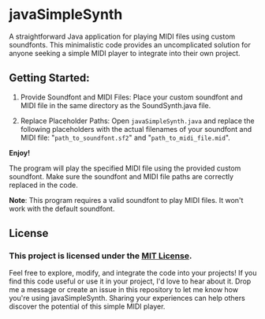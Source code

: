 # javaSimpleSynth

A straightforward Java application for playing MIDI files using custom soundfonts. This minimalistic code provides an uncomplicated solution for anyone seeking a simple MIDI player to integrate into their own project.

## Getting Started:

 

 1. Provide Soundfont and MIDI Files: Place your custom soundfont and MIDI file in the same directory as the SoundSynth.java file.

 2. Replace Placeholder Paths: Open `javaSimpleSynth.java` and replace the following placeholders with the actual filenames of your soundfont and MIDI file: "`path_to_soundfont.sf2`" and "`path_to_midi_file.mid`".

**Enjoy!**

The program will play the specified MIDI file using the provided custom soundfont. Make sure the soundfont and MIDI file paths are correctly replaced in the code.

**Note**: This program requires a valid soundfont to play MIDI files. It won't work with the default soundfont.

## License

### This project is licensed under the [MIT License](LICENSE).

Feel free to explore, modify, and integrate the code into your projects!
If you find this code useful or use it in your project, I'd love to hear about it. Drop me a message or create an issue in this repository to let me know how you're using javaSimpleSynth. Sharing your experiences can help others discover the potential of this simple MIDI player.
